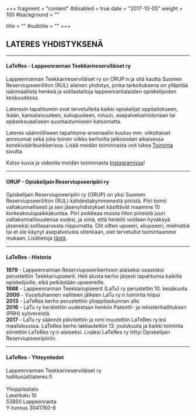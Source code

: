 +++
fragment = "content"
#disabled = true
date = "2017-10-05"
weight = 100
#background = ""

title = ""
#subtitle = ""
+++
## LATERES YHDISTYKSENÄ
---

#### LaTeRes - Lappeenrannan Teekkarireserviläiset ry 

Lappeenrannan Teekkarireserviläiset ry on ORUP:n ja sitä kautta Suomen Reserviupseeriliiton (RUL) alainen yhdistys, jonka tarkoituksena on ylläpitää isänmaallista henkeä ja sotilastaitoja lappeenrantalaisten opiskelijoiden keskuudessa.

Lateresin tapahtumiin ovat tervetulleita kaikki opiskelijat oppilaitokseen, ikään, kansalaisuuteen, sukupuoleen, rotuun, asepalvelushistoriaan tai epäseksuaaliseen suuntautumiseen katsomatta.

Lateres säännölliseen tapahtuma-arsenaaliin kuuluu mm. viikottaiset ammunnat sekä joka toinen viikko kerhoilta jatkosodan aikaisessa konekivääribunkkerissa. Lisää meidän toiminnasta voit lukea [Toiminta](/toiminta) sivulta.

Katso kuvia ja videoita meidän toiminnasta  [Instagramissa](https://www.instagram.com/lateres_ry/)!

---

#### ORUP - Opiskelijain Reserviupseeripiiri ry

Opiskelijain Reserviupseeripiiri ry (ORUP) on yksi Suomen Reserviupseeriliiton (RUL) kahdestakymmenestä piiristä. Piiri toimii valtakunnallisesti ja sen jäsenyhdistykset käsittävät maamme 10 korkeakoulupaikkakuntaa. Piiri poikkeaa muista liiton piireistä juuri valtakunnallisuutensa vuoksi, ja siinä, että henkilö voidaan hyväksyä jäseneksi sotilasarvosta riippumatta. Olit sitten upseeri, aliupseeri, miehistöä tai et ole käynyt asepalvelusta ollenkaan, olet tervetullut toimintaamme mukaan. Lisätietoja [tästä](https://www.rul.fi/orup/). 

---
#### LaTeRes - Historia

**1979** - Lappeenrannan Reserviupseerikerhoon alaiseksi osastoksi perustettiin Teekkariupseerit. Heti alusta kerho järjesti tapahtumia kaikille opiskelijoille, eikä pelkästään upseereille.<br>
**1988** - Lappeenrannan Teekkariupseerit (LaTu) ry perustettin 10. kesäkuuta.<br>
**2000** - Vuosituhannen vaihteen jälkeen LaTu ry:n toiminta hiipui<br>
**2013** - LaTeRes kerho perustettiin ylioppilaskunnan alle.<br>
**2016** - LaTu ry herätettiin uudestaan henkiin Patentti- ja rekisterihallituksen (PRH) syövereistä.<br>
**2017** - LaTu ry säännöt päivitettiin ja nimi muutettiin LaTeRes ry:ksi maaliskuussa. LaTeRes kerho lakkautettiin 13. joulukuuta ja kaikki toiminta siirrettiin LaTeRes ry:n alaiseksi. Lisäksi LaTeRes ry liittyi Opiskelijain Reserviupseeripiiriin.<br>

---

#### LaTeRes - Yhteystiedot

Lappeenrannan Teekkarireserviläiset ry<br>
hallitus(at)lateres.fi<br><br>
Ylioppilastalo<br>
Laserkatu 10<br>
53850 Lappeenranta<br>
Y-tunnus 3041760-8<br>
